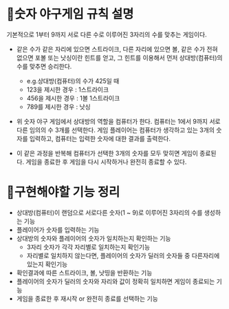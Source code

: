 # 🥔숫자 야구게임 규칙 설명
기본적으로 1부터 9까지 서로 다른 수로 이루어진 3자리의 수를 맞추는 게임이다.

* 같은 수가 같은 자리에 있으면 스트라이크, 다른 자리에 있으면 볼, 같은 수가 전혀 없으면 
  포볼 또는 낫싱이란 힌트를 얻고, 그 힌트를 이용해서 먼저 상대방(컴퓨터)의 수를 맞추면 승리한다.
  * e.g.상대방(컴퓨터)의 수가 425일 때
  * 123을 제시한 경우 : 1스트라이크
  * 456을 제시한 경우 : 1볼 1스트라이크
  * 789를 제시한 경우 : 낫싱

* 위 숫자 야구 게임에서 상대방의 역할을 컴퓨터가 한다. 컴퓨터는 1에서 9까지 서로 다른 임의의 수 3개를 선택한다. 
  게임 플레이어는 컴퓨터가 생각하고 있는 3개의 숫자를 입력하고, 컴퓨터는 입력한 숫자에 대한 결과를 출력한다.

* 이 같은 과정을 반복해 컴퓨터가 선택한 3개의 숫자를 모두 맞히면 게임이 종료된다.
게임을 종료한 후 게임을 다시 시작하거나 완전히 종료할 수 있다.

# 🥔구현해야할 기능 정리

* 상대방(컴퓨터)이 랜덤으로 서로다른 숫자(1 ~ 9)로 이루어진 3자리의 수를 생성하는 기능
* 플레이어가 숫자를 입력하는 기능
* 상대방의 숫자와 플레이어의 숫자가 일치하는지 확인하는 기능
    * 3자리 숫자가 각각 자리별로 일치하는지 확인기능
    * 자리별로 일치하지 않는다면, 플레이어의 숫자가 딜러의 숫자들 중 다른자리에 있는지 확인기능
* 확인결과에 따른 스트라이크, 볼, 낫띵을 반환하는 기능
* 플레이어의 숫자가 딜러의 숫자와 자리와 값이 정확히 일치하면 게임이 종료되는 기능
* 게임을 종료한 후 재시작 or 완전히 종료를 선택하는 기능
